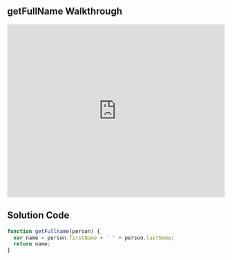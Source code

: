 ## getFullName Walkthrough

<iframe src="https://player.vimeo.com/video/213729831" width="100%" height="400" frameborder="0" webkitallowfullscreen mozallowfullscreen allowfullscreen></iframe>

## Solution Code

```js
function getFullname(person) {
  var name = person.firstName + ' ' + person.lastName;
  return name;
}
```
